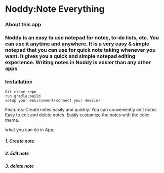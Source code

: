<h1>Noddy:Note Everything</h1>

<h3>About this app<h3>
<p>Noddy is an easy to use notepad for notes, to-do lists, etc. You can use it anytime and anywhere. It is a very easy & simple notepad that you can use for quick note taking whenever you want. It gives you a quick and simple notepad editing experience.
Writing notes in Noddy is easier than any other apps</p>

<h3>Installation</h3>

```Git clone repo```
<br>
```run gradle.build```
<br>
```setup your environment(connect your device)```


Features:
Create notes easily and quickly.
You can conveniently edit notes.
Easy to edit and delete notes.
Easily customize the notes with the color theme.

what you can do in App:
<h5>1. Create note</h5>
<h5>2. Edit note</h5>
<h5>3. delete note</h5>
